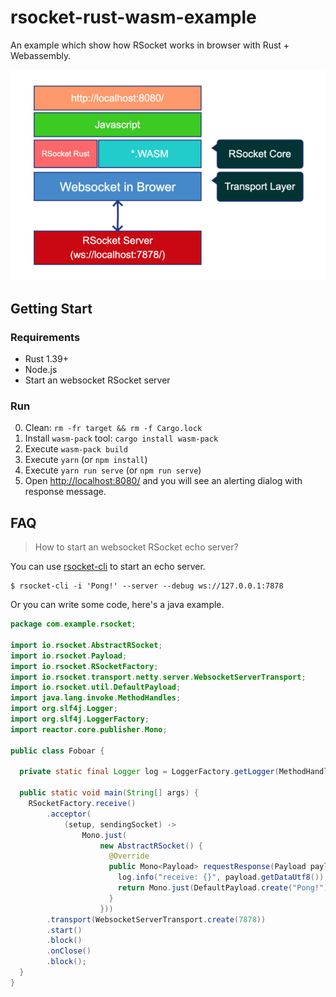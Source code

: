 # rsocket-rust-wasm-example

An example which show how RSocket works in browser with Rust + Webassembly.

![layer](./layer.png)

## Getting Start

### Requirements

- Rust 1.39+
- Node.js
- Start an websocket RSocket server

### Run

0. Clean: `rm -fr target && rm -f Cargo.lock`
1. Install `wasm-pack` tool: `cargo install wasm-pack`
2. Execute `wasm-pack build`
3. Execute `yarn` (or `npm install`)
4. Execute `yarn run serve` (or `npm run serve`)
5. Open [http://localhost:8080/](http://localhost:8080/) and you will see an alerting dialog with response message.

## FAQ

> How to start an websocket RSocket echo server?

You can use [rsocket-cli](https://github.com/rsocket/rsocket-cli) to start an echo server.

```shell
$ rsocket-cli -i 'Pong!' --server --debug ws://127.0.0.1:7878
```

Or you can write some code, here's a java example.

```java
package com.example.rsocket;

import io.rsocket.AbstractRSocket;
import io.rsocket.Payload;
import io.rsocket.RSocketFactory;
import io.rsocket.transport.netty.server.WebsocketServerTransport;
import io.rsocket.util.DefaultPayload;
import java.lang.invoke.MethodHandles;
import org.slf4j.Logger;
import org.slf4j.LoggerFactory;
import reactor.core.publisher.Mono;

public class Foboar {

  private static final Logger log = LoggerFactory.getLogger(MethodHandles.lookup().lookupClass());

  public static void main(String[] args) {
    RSocketFactory.receive()
        .acceptor(
            (setup, sendingSocket) ->
                Mono.just(
                    new AbstractRSocket() {
                      @Override
                      public Mono<Payload> requestResponse(Payload payload) {
                        log.info("receive: {}", payload.getDataUtf8());
                        return Mono.just(DefaultPayload.create("Pong!"));
                      }
                    }))
        .transport(WebsocketServerTransport.create(7878))
        .start()
        .block()
        .onClose()
        .block();
  }
}

```
